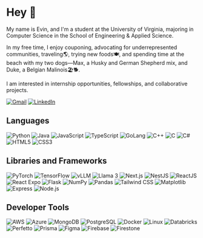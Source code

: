 # Hey 👋

My name is Evin, and I'm a student at the University of Virginia, majoring in Computer Science in the School of Engineering & Applied Science. 

In my free time, I enjoy couponing, advocating for underrepresented communities, traveling🌎, trying new foods🍽️, and spending time at the beach with my two dogs—Max, a Husky and German Shepherd mix, and Duke, a Belgian Malinois🏖️🐕.

I am interested in internship opportunities, fellowships, and collaborative projects. 

[![Gmail](https://img.shields.io/badge/Gmail-D14836?style=flat&logo=gmail&logoColor=white)](mailto:stclairevin@gmail.com)
[![LinkedIn](https://img.shields.io/badge/LinkedIn-0077B5?style=flat&logo=linkedin&logoColor=white)](https://www.linkedin.com/in/evinbsc)

## Languages

![Python](https://img.shields.io/badge/Python-3776AB?style=flat&logo=python&logoColor=white)
![Java](https://img.shields.io/badge/Java-ED8B00?style=flat&logo=java&logoColor=white)
![JavaScript](https://img.shields.io/badge/JavaScript-323330?style=flat&logo=javascript&logoColor=F7DF1E)
![TypeScript](https://img.shields.io/badge/TypeScript-007ACC?style=flat&logo=typescript&logoColor=white)
![GoLang](https://img.shields.io/badge/GoLang-00ADD8?style=flat&logo=go&logoColor=white)
![C++](https://img.shields.io/badge/C++-00599C?style=flat&logo=c%2B%2B&logoColor=white)
![C](https://img.shields.io/badge/C-00599C?style=flat&logo=c&logoColor=white)
![C#](https://img.shields.io/badge/C%23-239120?style=flat&logo=c-sharp&logoColor=white)
![HTML5](https://img.shields.io/badge/HTML5-E34F26?style=flat&logo=html5&logoColor=white)
![CSS3](https://img.shields.io/badge/CSS3-1572B6?style=flat&logo=css3&logoColor=white)

## Libraries and Frameworks

![PyTorch](https://img.shields.io/badge/PyTorch-EE4C2C?style=flat&logo=pytorch&logoColor=white)
![TensorFlow](https://img.shields.io/badge/TensorFlow-FF6F00?style=flat&logo=tensorflow&logoColor=white)
![vLLM](https://img.shields.io/badge/vLLM-000000?style=flat&logo=vllm&logoColor=white)
![Llama 3](https://img.shields.io/badge/Llama%203-000000?style=flat&logo=llama3&logoColor=white)
![Next.js](https://img.shields.io/badge/Next.js-000000?style=flat&logo=next-dot-js&logoColor=white)
![NestJS](https://img.shields.io/badge/NestJS-E0234E?style=flat&logo=nestjs&logoColor=white)
![ReactJS](https://img.shields.io/badge/React-20232A?style=flat&logo=react&logoColor=61DAFB)
![React Expo](https://img.shields.io/badge/React_Expo-000020?style=flat&logo=expo&logoColor=white)
![Flask](https://img.shields.io/badge/Flask-000000?style=flat&logo=flask&logoColor=white)
![NumPy](https://img.shields.io/badge/NumPy-013243?style=flat&logo=numpy&logoColor=white)
![Pandas](https://img.shields.io/badge/Pandas-150458?style=flat&logo=pandas&logoColor=white)
![Tailwind CSS](https://img.shields.io/badge/Tailwind_CSS-38B2AC?style=flat&logo=tailwind-css&logoColor=white)
![Matplotlib](https://img.shields.io/badge/Matplotlib-3776AB?style=flat&logo=matplotlib&logoColor=white)
![Express](https://img.shields.io/badge/Express-000000?style=flat&logo=express&logoColor=white)
![Node.js](https://img.shields.io/badge/Node.js-339933?style=flat&logo=node-dot-js&logoColor=white)

## Developer Tools

![AWS](https://img.shields.io/badge/AWS-232F3E?style=flat&logo=amazon-aws&logoColor=white&link=https://aws.amazon.com/free/)
![Azure](https://img.shields.io/badge/Azure-0078D4?style=flat&logo=microsoft-azure&logoColor=white&link=https://azure.microsoft.com/en-us)
![MongoDB](https://img.shields.io/badge/MongoDB-4EA94B?style=flat&logo=mongodb&logoColor=white)
![PostgreSQL](https://img.shields.io/badge/PostgreSQL-316192?style=flat&logo=postgresql&logoColor=white)
![Docker](https://img.shields.io/badge/Docker-2496ED?style=flat&logo=docker&logoColor=white)
![Linux](https://img.shields.io/badge/Linux-FCC624?style=flat&logo=linux&logoColor=black)
![Databricks](https://img.shields.io/badge/Databricks-EA4C46?style=flat&logo=databricks&logoColor=white)
![Perfetto](https://img.shields.io/badge/Perfetto-000000?style=flat&logo=perfetto&logoColor=white&link=https://perfetto.dev)
![Prisma](https://img.shields.io/badge/Prisma-2D3748?style=flat&logo=prisma&logoColor=white)
![Figma](https://img.shields.io/badge/Figma-F24E1E?style=flat&logo=figma&logoColor=white)
![Firebase](https://img.shields.io/badge/Firebase-FFCA28?style=flat&logo=firebase&logoColor=black)
![Firestone](https://img.shields.io/badge/Firestone-FFCA28?style=flat&logo=firebase&logoColor=black)

